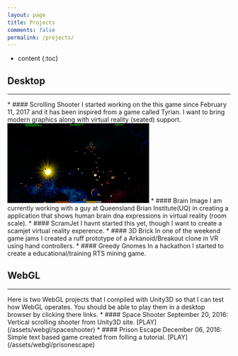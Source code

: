 ```yaml
---
layout: page
title: Projects
comments: false
permalink: /projects/
---
```


* content
{:toc}



## Desktop
<hr>
* #### Scrolling Shooter
I started working on the this game since February 11, 2017 and it has been inspired from a game called Tyrian. I want to bring modern graphics along with virtual reality (seated) support.
<a href="/assets/images/scrollingshooter.jpg"><img src="/assets/images/scrollingshooter-thumb.jpg" style="width:320px;height:180px;"></a>
* #### Brain Image
I am currently working with a guy at Queensland Brian Institute(UQ) in creating a application that shows human brain dna expressions in virtual reality (room scale).
* #### ScramJet
I havnt started this yet, though I want to create a scamjet virtual reality experence.
* #### 3D Brick
In one of the weekend game jams I created a ruff prototype of a Arkanoid/Breakout clone in VR using hand controllers.
* #### Greedy Gnomes
In a hackathon I started to create a educational/training RTS mining game.

## WebGL
<hr>
Here is two WebGL projects that I compiled with Unity3D so that I can test how WebGL operates. You should be able to play them in a desktop browser by clicking there links.
* #### Space Shooter
September 20, 2016: Vertical scrolling shooter from Unity3D site.
[PLAY](/assets/webgl/spaceshooter)
* #### Prison Escape
December 06, 2016: Simple text based game created from folling a tutorial.
[PLAY](/assets/webgl/prisonescape)
